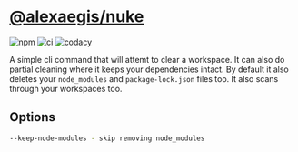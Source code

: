 # [@alexaegis/nuke](https://github.com/AlexAegis/js-tooling/tree/master/packages/nuke)

[![npm](https://img.shields.io/npm/v/@alexaegis/nuke/latest)](https://www.npmjs.com/package/@alexaegis/nuke)
[![ci](https://github.com/AlexAegis/js-tooling/actions/workflows/cicd.yml/badge.svg)](https://github.com/AlexAegis/js-tooling/actions/workflows/cicd.yml)
[![codacy](https://app.codacy.com/project/badge/Grade/7939332dc9454dc1b0529e720ff902e6)](https://www.codacy.com/gh/AlexAegis/js-tooling/dashboard?utm_source=github.com&utm_medium=referral&utm_content=AlexAegis/js-tooling&utm_campaign=Badge_Grade)

A simple cli command that will attemt to clear a workspace. It can also do
partial cleaning where it keeps your dependencies intact. By default it also
deletes your `node_modules` and `package-lock.json` files too. It also scans
through your workspaces too.

## Options

```sh
--keep-node-modules - skip removing node_modules
```
